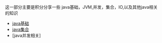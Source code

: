 这一部分主要是积分分享一些 java基础，JVM,并发，集合，IO,以及其他java相关的知识

* [java基础](java基础.md)
* [java集合](java集合\introduction.md)
* [java并发相关]

